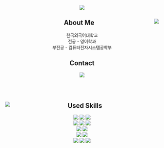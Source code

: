 <div align="center">
  <img src="https://capsule-render.vercel.app/api?type=waving&color=7D929E&height=300&section=header&text=jae-whan%20jeon&fontSize=90&animation=fadeIn" />
</div>
<div align="center" >
  <img align="right" src="https://github-readme-stats.vercel.app/api/top-langs/?username=iamjaewhan"/>
  <h2>About Me</h2>
  한국외국어대학교<br>
  전공 - 영어학과<br>
  부전공 - 컴퓨터전자시스템공학부<br>
  <h2>Contact</h2>
  <a href="mailto:자신의이메일"><img src="https://img.shields.io/badge/Naver-03C75A?style=flat-squareo=Naver&logoColor=white&link=mailto:jaewhan232@naver.com"/></a>
</div>
<br>
<br>
<br>
<div align="center">
  <img align="left" src="https://github-readme-stats.vercel.app/api?username=iamjaewhan" />
  <h2>Used Skills</h2>
  <img src="https://img.shields.io/badge/python-3776AB?style=for-the-badge&logo=python&logoColor=white">
  <img src="https://img.shields.io/badge/html5-E34F26?style=for-the-badge&logo=html5&logoColor=white">
  <img src="https://img.shields.io/badge/css-1572B6?style=for-the-badge&logo=css3&logoColor=white">
  <br>
  <img src="https://img.shields.io/badge/django-092E20?style=for-the-badge&logo=django&logoColor=white">
  <img src="https://img.shields.io/badge/SpringBoot-6DB33F?style=for-the-badge&logo=SpringBoot&logoColor=white">
  <img src="https://img.shields.io/badge/flask-000000?style=for-the-badge&logo=flask&logoColor=white">
  <br>
  <img src="https://img.shields.io/badge/mysql-4479A1?style=for-the-badge&logo=mysql&logoColor=white">
  <img src="https://img.shields.io/badge/redis-dc382d?style=for-the-badge&logo=redis&logoColor=white">
  <br>
  <img src="https://img.shields.io/badge/amazonaws-232F3E?style=for-the-badge&logo=amazonaws&logoColor=white"> 
  <img src="https://img.shields.io/badge/amazonrds-527FFF?style=for-the-badge&logo=amazonrds&logoColor=white"> 
  <br>
  <img src="https://img.shields.io/badge/github-181717?style=for-the-badge&logo=github&logoColor=white">
  <img src="https://img.shields.io/badge/git-F05032?style=for-the-badge&logo=git&logoColor=white">
  <img src="https://img.shields.io/badge/sourcetree-0052cc?style=for-the-badge&logo=sourcetree&logoColor=white">
</div>





<!--
[![Anurag's GitHub stats](https://github-readme-stats.vercel.app/api?username=iamjaewhan&show_icons=true&theme=tokyonight)](https://github.com/anuraghazra/github-readme-stats)
[![Solved.ac프로필](http://mazassumnida.wtf/api/v2/generate_badge?boj=jaewhan232)](https://solved.ac/jaewhan232)
-->
